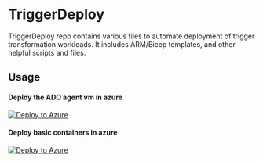 # TriggerDeploy
TriggerDeploy repo contains various files to automate deployment of trigger transformation workloads. It includes ARM/Bicep templates, and other helpful scripts and files.

 
## Usage ##


#### Deploy the ADO agent vm in azure ####
[![Deploy to Azure](https://aka.ms/deploytoazurebutton)](https://portal.azure.com/#create/Microsoft.Template/uri/https%3A%2F%2Fraw.githubusercontent.com%2Ftrigger-transformation%2FTriggerDeploy%2Fdevelop%2Fdeploy-templates%2Ftrigger-ado-agent.json)


#### Deploy basic containers in azure ####
[![Deploy to Azure](https://aka.ms/deploytoazurebutton)](https://portal.azure.com/#create/Microsoft.Template/uri/https%3A%2F%2Fraw.githubusercontent.com%2Ftrigger-transformation%2FTriggerDeploy%2Fdevelop%2Fdev-templates%2Fbasic-container-template.json)
